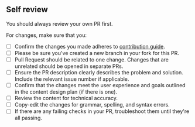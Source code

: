 ## Self review

You should always review your own PR first.

For changes, make sure that you:

- [ ] Confirm the changes you made adheres to [contribution guide](../../CONTRIBUTING.md).
- [ ] Please be sure you've created a new branch in your fork for this PR.
- [ ] Pull Request should be related to one change. Changes that are unrelated should be opened in separate PRs.
- [ ] Ensure the PR description clearly describes the problem and solution. Include the relevant issue number if applicable.
- [ ] Confirm that the changes meet the user experience and goals outlined in the content design plan (if there is one).
- [ ] Review the content for technical accuracy.
- [ ] Copy-edit the changes for grammar, spelling, and syntax errors.
- [ ] If there are any failing checks in your PR, troubleshoot them until they're all passing.
